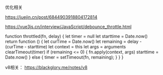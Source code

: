 优化相关

https://juejin.cn/post/6844903918804172814

https://vue3js.cn/interview/JavaScript/debounce_throttle.html

function throttled(fn, delay) {
    let timer = null
    let starttime = Date.now()
    return function () {
        let curTime = Date.now() 
        let remaining = delay - (curTime - starttime)
        let context = this
        let args = arguments
        clearTimeout(timer)
        if (remaining <= 0) {
            fn.apply(context, args)
            starttime = Date.now()
        } else {
            timer = setTimeout(fn, remaining);
        }
    }
}

v8相关：
https://blackglory.me/notes/v8
